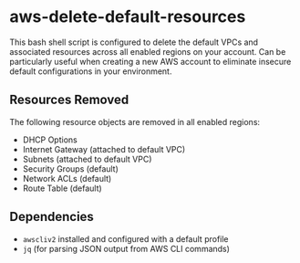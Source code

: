 # aws-delete-default-resources

This bash shell script is configured to delete the default VPCs and associated resources across all enabled regions on your account.  Can be particularly useful when creating a new AWS account to eliminate insecure default configurations in your environment.

## Resources Removed

The following resource objects are removed in all enabled regions:
- DHCP Options
- Internet Gateway (attached to default VPC)
- Subnets (attached to default VPC)
- Security Groups (default)
- Network ACLs (default)
- Route Table (default)

## Dependencies

- `awscliv2` installed and configured with a default profile
- `jq` (for parsing JSON output from AWS CLI commands)
